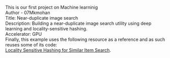 This is our first project on Machine learninig
<br>
Author - 07Mkmohan
<br>
Title: Near-duplicate image search
<br>
Description: Building a near-duplicate image search utility using deep learning and locality-sensitive hashing.
<br>
Accelerator: GPU
<br>
Finally, this example uses the following resource as a reference and as such reuses some
of its code:<br>
[Locality Sensitive Hashing for Similar Item Search](https://towardsdatascience.com/locality-sensitive-hashing-for-music-search-f2f1940ace23).
